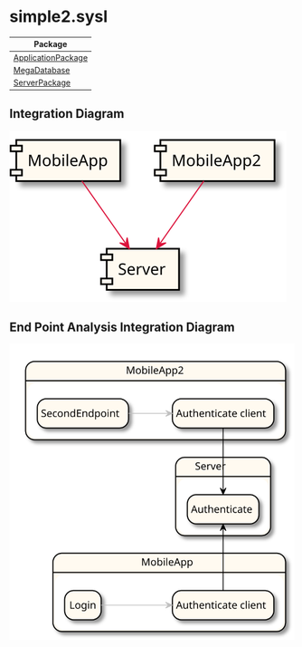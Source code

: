 

# simple2.sysl

| Package |
----|
[ApplicationPackage](ApplicationPackage/README.md)|
[MegaDatabase](MegaDatabase/README.md)|
[ServerPackage](ServerPackage/README.md)|

## Integration Diagram
<img src="integration.svg">

## End Point Analysis Integration Diagram
<img src="integrationEPA.svg">

